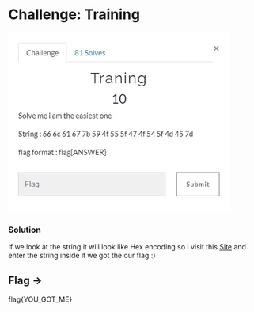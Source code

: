 # Challenge: Training

   ![alt text](https://github.com/VulnFreak/The-Cyber-Grabs-CTF/blob/master/Images/taining.JPG)

### Solution
If we look at the string it will look like Hex encoding so i visit this [Site](http://www.unit-conversion.info/texttools/hexadecimal/) and enter the string inside it 
we got the our flag :)

## Flag ->
flag{YOU_GOT_ME}

